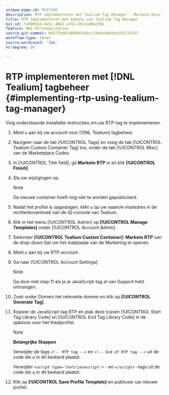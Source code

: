 ```yaml
---
unique-page-id: 9437340
description: RTP implementeren met Tealium Tag Manager - Marketo Docs - Productdocumentatie
title: RTP implementeren met behulp van Tealium Tag Manager
exl-id: 7a099184-625c-46b2-a741-3bcdad0a238e
feature: Web Personalization
source-git-commit: 0d37fbdb7d08901458c1744dc68893e155176327
workflow-type: tm+mt
source-wordcount: '186'
ht-degree: 0%

---
```


# RTP implementeren met [!DNL Tealium] tagbeheer {#implementing-rtp-using-tealium-tag-manager}

Volg onderstaande installatie-instructies om uw RTP-tag te implementeren.

1. Meld u aan bij uw account voor [!DNL Tealium] tagbeheer.

1. Navigeer naar de tab [!UICONTROL Tags] en voeg de tab [!UICONTROL Tealium Custom Container Tag] toe, onder de tab [!UICONTROL Misc] van de Marketplace Codes.

1. In [!UICONTROL Title field], ga **Marketo RTP** in en klik **[!UICONTROL Finish]**.

1. Sla uw wijzigingen op.

   >[!NOTE]
   >
   >De nieuwe container hoeft nog niet te worden gepubliceerd.

1. Nadat het profiel is opgeslagen, klikt u op uw naam/e-mailadres in de rechterbovenhoek van de iQ-console van Tealium.

1. Klik in het menu [!UICONTROL Admin] op **[!UICONTROL Manage Templates]** onder [!UICONTROL Account Admin] .

1. Selecteer **[!UICONTROL Tealium Custom Container]: Marketo RTP** van de drop-down lijst om het malplaatje van de Markering te openen.

1. Meld u aan bij uw RTP-account.

1. Ga naar [!UICONTROL Account Settings] .

   >[!NOTE]
   >
   >Ga door met stap 11 als je je JavaScript-tag al van Support hebt ontvangen.

1. Zoek onder Domein het relevante domein en klik op **[!UICONTROL Generate Tag]** .

1. Kopieer de JavaScript-tag RTP en plak deze tussen [!UICONTROL Start Tag Library Code] en [!UICONTROL End Tag Library Code] in de sjabloon voor het thealprofiel.

   >[!NOTE]
   >
   >**Belangrijke Stappen**
   >
   >Verwijder de tags `<!-- RTP tag -->` en `<!-- End of RTP tag -->` uit de code die u in dit bestand plaatst.
   >
   >Verwijder `<script type='text/javascript'>` - en `</script>` -tags uit de code die u in dit bestand plaatst.

1. Klik op **[!UICONTROL Save Profile Template]** en publiceer uw nieuwe profiel.
